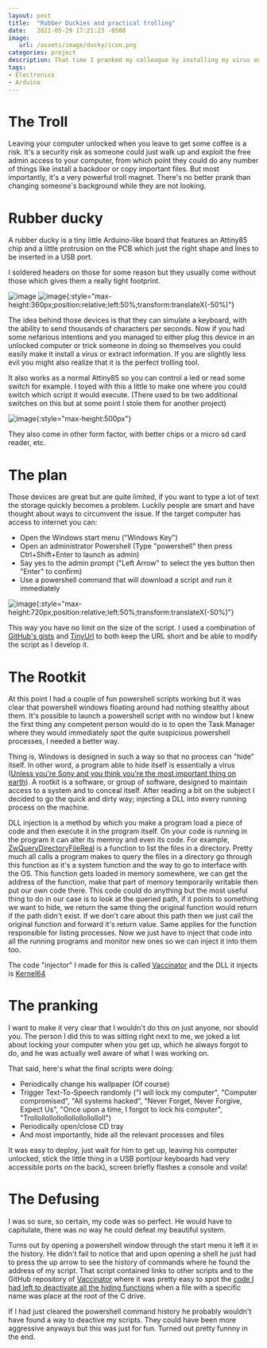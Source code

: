 ```yaml
---
layout: post
title:  "Rubber Duckies and practical trolling"
date:   2021-05-29 17:21:23 -0500
image:
   url: /assets/image/ducky/icon.png
categories: project
description: That time I pranked my colleague by installing my virus on his computer
tags:
- Electronics
- Arduino
---
```


# The Troll

Leaving your computer unlocked when you leave to get some coffee is a risk. It's a security risk as someone could just walk up and exploit the free admin access to your computer, from which point they could do any number of things like install a backdoor or copy important files. But most importantly, it's a very powerful troll magnet. There's no better prank than changing someone's background while they are not looking.

# Rubber ducky

A rubber ducky is a tiny little Arduino-like board that features an Attiny85 chip and a little protrusion on the PCB which just the right shape and lines to be inserted in a USB port.

I soldered headers on those for some reason but they usually come without those which gives them a really tight footprint.

![image](/assets/image/ducky/duckies1.png) 
![image](/assets/image/ducky/duckies2.png){:style="max-height:360px;position:relative;left:50%;transform:translateX(-50%)"}    

The idea behind those devices is that they can simulate a keyboard, with the ability to send thousands of characters per seconds. Now if you had some nefarious intentions and you managed to either plug this device in an unlocked computer or trick someone in doing so themselves you could easily make it install a virus or extract information. If you are slightly less evil you might also realize that it is the perfect trolling tool.

It also works as a normal Attiny85 so you can control a led or read some switch for example. I toyed with this a little to make one where you could switch which script it would execute. (There used to be two additional switches on this but at some point I stole them for another project)

![image](/assets/image/ducky/switched.png){:style="max-height:500px"}  

They also come in other form factor, with better chips or a micro sd card reader, etc.

# The plan

Those devices are great but are quite limited, if you want to type a lot of text the storage quickly becomes a problem. Luckily people are smart and have thought about ways to circumvent the issue. If the target computer has access to internet you can:

- Open the Windows start menu ("Windows Key")
- Open an administrator Powershell (Type "powershell" then press Ctrl+Shift+Enter to launch as admin)
- Say yes to the admin prompt ("Left Arrow" to select the yes button then "Enter" to confirm)
- Use a powershell command that will download a script and run it immediately

![image](/assets/image/ducky/explanation.png){:style="max-height:720px;position:relative;left:50%;transform:translateX(-50%)"}  

This way you have no limit on the size of the script. I used a combination of [GitHub's gists](https://gist.github.com/) and [TinyUrl](https://tinyurl.com) to both keep the URL short and be able to modify the script as I develop it.

# The Rootkit

At this point I had a couple of fun powershell scripts working but it was clear that powershell windows floating around had nothing stealthy about them. It's possible to launch a powershell script with no window but I knew the first thing any competent person would do is to open the Task Manager where they would immediately spot the quite suspicious powershell processes, I needed a better way. 

Thing is, Windows is designed in such a way so that no process can "hide" itself. In other word, a program able to hide itself is essentially a virus ([Unless you're Sony and you think you're the most important thing on earth](https://en.wikipedia.org/wiki/Sony_BMG_copy_protection_rootkit_scandal)). A rootkit is a software, or group of software, designed to maintain access to a system and to conceal itself. After reading a bit on the subject I decided to go the quick and dirty way; injecting a DLL into every running process on the machine.

DLL injection is a method by which you make a program load a piece of code and then execute it in the program itself. On your code is running in the program it can alter its memroy and even its code. For example, [ZwQueryDirectoryFileReal](https://docs.microsoft.com/en-us/windows-hardware/drivers/ddi/ntifs/nf-ntifs-ntquerydirectoryfile) is a function to list the files in a directory. Pretty much all calls a program makes to query the files in a directory go through this function as it's a system function and the way to go to interface with the OS. This function gets loaded in memory somewhere, we can get the address of the function, make that part of memory temporarily writable then put our own code there. This code could do anything but the most useful thing to do in our case is to look at the queried path, if it points to something we want to hide, we return the same thing the original function would return if the path didn't exist. If we don't care about this path then we just call the original function and forward it's return value. Same applies for the function responsible for listing processes. Now we just have to inject that code into all the running programs and monitor new ones so we can inject it into them too.

The code "injector" I made for this is called [Vaccinator](https://github.com/lapinozz/Vaccinator) and the DLL it injects is [Kernel64](https://github.com/lapinozz/Vaccinator)

# The pranking

I want to make it very clear that I wouldn't do this on just anyone, nor should you. The person I did this to was sitting right next to me, we joked a lot about locking your computer when you get up,  which he always forgot to do, and he was actually well aware of what I was working on. 

That said, here's what the final scripts were doing:

- Periodically change his wallpaper (Of course)
- Trigger Text-To-Speech randomly ("I will lock my computer", "Computer compromised", "All systems hacked", "Never Forget, Never Forgive, Expect Us", "Once upon a time, I forgot to lock his computer", "Trollollollollollollollollolloll")
- Periodically open/close CD tray
- And most importantly, hide all the relevant processes and files

It was easy to deploy, just wait for him to get up, leaving his computer unlocked, stick the little thing in a USB port(our keyboards had very accessible ports on the back), screen briefly flashes a console and voila!

# The Defusing

I was so sure, so certain, my code was so perfect. He would have to capitulate, there was _no_ way he could defeat my beautiful system.

Turns out by opening a powershell window through the start menu it left it in the history. He didn't fail to notice that and upon opening a shell he just had to press the up arrow to see the history of commands where he found the address of my script. That script contained links to other scripts and to the GitHub repository of [Vaccinator](https://github.com/lapinozz/Vaccinator) where it was pretty easy to spot the [code I had left to deactivate all the hiding functions](https://github.com/lapinozz/Vaccinator/blob/master/Kernel64/dllmain.cpp#L38) when a file with a specific name was place at the root of the C drive.

If I had just cleared the powershell command history he probably wouldn't have found a way to deactive my scripts. They could have been more aggressive anyways but this was just for fun. Turned out pretty funnny in the end.